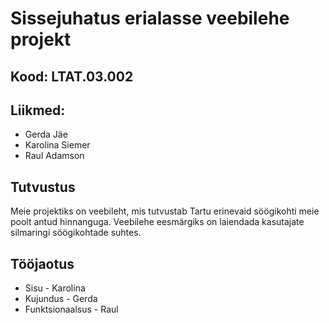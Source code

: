 # Sissejuhatus erialasse veebilehe projekt
## Kood: LTAT.03.002


## Liikmed:
- Gerda Jäe
- Karolina Siemer
- Raul Adamson
## Tutvustus
Meie projektiks on veebileht, mis tutvustab Tartu erinevaid söögikohti meie poolt antud hinnanguga. Veebilehe eesmärgiks on laiendada kasutajate silmaringi söögikohtade suhtes.

##  Tööjaotus
- Sisu - Karolina
- Kujundus - Gerda
- Funktsionaalsus - Raul
